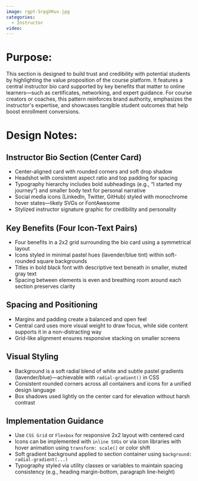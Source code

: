 ```yaml
---
image: rgpt-SrpgVKuv.jpg
categories:
  - Instructor
video:
---
```

# Purpose:
This section is designed to build trust and credibility with potential students by highlighting the value proposition of the course platform. It features a central instructor bio card supported by key benefits that matter to online learners—such as certificates, networking, and expert guidance. For course creators or coaches, this pattern reinforces brand authority, emphasizes the instructor's expertise, and showcases tangible student outcomes that help boost enrollment conversions.

# Design Notes:

## Instructor Bio Section (Center Card)
* Center-aligned card with rounded corners and soft drop shadow
* Headshot with consistent aspect ratio and top padding for spacing
* Typography hierarchy includes bold subheadings (e.g., “I started my journey”) and smaller body text for personal narrative
* Social media icons (LinkedIn, Twitter, GitHub) styled with monochrome hover states—likely SVGs or FontAwesome
* Stylized instructor signature graphic for credibility and personality

## Key Benefits (Four Icon-Text Pairs)
* Four benefits in a 2x2 grid surrounding the bio card using a symmetrical layout
* Icons styled in minimal pastel hues (lavender/blue tint) within soft-rounded square backgrounds
* Titles in bold black font with descriptive text beneath in smaller, muted gray text
* Spacing between elements is even and breathing room around each section preserves clarity

## Spacing and Positioning
* Margins and padding create a balanced and open feel
* Central card uses more visual weight to draw focus, while side content supports it in a non-distracting way
* Grid-like alignment ensures responsive stacking on smaller screens

## Visual Styling
* Background is a soft radial blend of white and subtle pastel gradients (lavender/blue)—achievable with `radial-gradient()` in CSS
* Consistent rounded corners across all containers and icons for a unified design language
* Box shadows used lightly on the center card for elevation without harsh contrast

## Implementation Guidance
* Use `CSS Grid` or `Flexbox` for responsive 2x2 layout with centered card
* Icons can be implemented with `inline SVGs` or via icon libraries with hover animation using `transform: scale()` or color shift
* Soft gradient background applied to section container using `background: radial-gradient(...)`
* Typography styled via utility classes or variables to maintain spacing consistency (e.g., heading margin-bottom, paragraph line-height)
